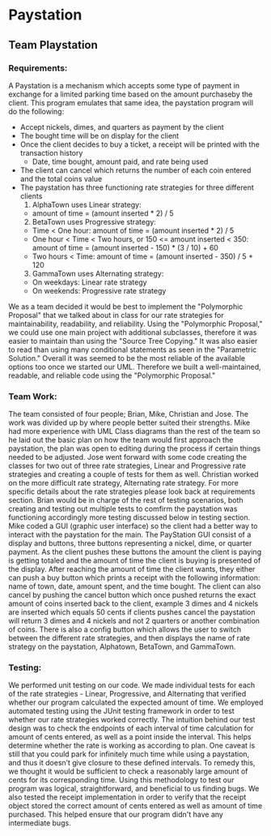 # Paystation
## Team Playstation

### Requirements:

A Paystation is a mechanism which accepts some type of payment in exchange for a limited parking time
based on the amount purchaseby the client. This program emulates that same idea, the paystation program
will do the following:
- Accept nickels, dimes, and quarters as payment by the client
- The bought time will be on display for the client
- Once the client decides to buy a ticket, a receipt will be printed with the transaction history
    - Date, time bought, amount paid, and rate being used 
- The client can cancel which returns the number of each coin entered and the total coins value
- The paystation has three functioning rate strategies for three different clients
  1. AlphaTown uses Linear strategy: 
    - amount of time = (amount inserted * 2) / 5
  2. BetaTown uses Progressive strategy:
    - Time < One hour: amount of time = (amount inserted * 2) / 5
    - One hour < Time < Two hours, or 150 <= amount inserted < 350: amount of time = (amount inserted - 150) * (3 / 10) + 60
    - Two hours < Time: amount of time = (amount inserted - 350) / 5 + 120
  3. GammaTown uses Alternating strategy:
    - On weekdays: Linear rate strategy
    - On weekends: Progressive rate strategy
    
We as a team decided it would be best to implement the "Polymorphic Proposal" that we talked about in class for our rate strategies for maintainability, readability, and reliability. Using the "Polymorphic Proposal," we could use one main project with additional subclasses, therefore it was easier to maintain than using the "Source Tree Copying." It was also easier to read than using many conditional statements as seen in the "Parametric Solution." Overall it was seemed to be the most reliable of the available options too once we started our UML. Therefore we built a well-maintained, readable, and reliable code using the "Polymorphic Proposal."
    
### Team Work:

  The team consisted of four people; Brian, Mike, Christian and Jose. The work was divided up by
  where people better suited their strengths. Mike had more experience with UML Class diagrams 
  than the rest of the team so he laid out the basic plan on how the team would first approach the 
  paystation, the plan was open to editing during the process if certain things needed to be adjusted.
  Jose went forward with some code creating the classes for two out of three rate strategies, Linear and
  Progressive rate strategies and creating a couple of tests for them as well. Christian worked on
  the more difficult rate strategy, Alternating rate strategy. For more specific details about the rate 
  strategies please look back at requirements section. Brian would be in charge of the rest 
  of testing scenarios, both creating and testing out multiple tests to comfirm the paystation
  was functioning accordingly more testing discussed below in testing section. Mike coded a GUI (graphic user interface) 
  so the client had a better way to interact with the paystation for the main. The PayStation GUI consist 
  of a display and buttons, three buttons representing a nickel, dime, or quarter payment. As the client 
  pushes these buttons the amount the client is paying is getting totaled and the amount of time the client
  is buying is presented of the display. After reaching the amount of time the client wants, they either 
  can push a buy button which prints a receipt with the following information: name of town, date, amount spent,
  and the time bought. The client can also cancel by pushing the cancel button which once pushed returns
  the exact amount of coins inserted back to the client, example 3 dimes and 4 nickels are inserted which
  equals 50 cents if clients pushes cancel the paystation will return 3 dimes and 4 nickels and not 2 quarters
  or another combination of coins. There is also a config button which allows the user to switch between the 
  different rate strategies, and then displays the name of rate strategy on the paystation, Alphatown, BetaTown, and GammaTown. 
  
  
### Testing: 

  We performed unit testing on our code. We made individual tests for each of the rate strategies - Linear, Progressive, and Alternating   that verified whether our program calculated the expected amount of time. We employed automated testing using the JUnit testing         framework in order to test whether our rate strategies worked correctly. The intuition behind our test design was to check the           endpoints of each interval of time calculation for amount of cents entered, as well as a point inside the interval. This helps           determine whether the rate is working as according to plan. One caveat is still that you could park for infinitely much time while       using a paystation, and thus it doesn’t give closure to these defined intervals. To remedy this, we thought it would be sufficient to   check a reasonably large amount of cents for its corresponding time. Using this methodology to test our program was logical,             straightforward, and beneficial to us finding bugs. We also tested the receipt implementation in order to verify that the receipt       object stored the correct amount of cents entered as well as amount of time purchased. This helped ensure that our program didn't have   any intermediate bugs.

